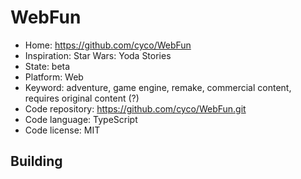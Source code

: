 # WebFun

- Home: https://github.com/cyco/WebFun
- Inspiration: Star Wars: Yoda Stories
- State: beta
- Platform: Web
- Keyword: adventure, game engine, remake, commercial content, requires original content (?)
- Code repository: https://github.com/cyco/WebFun.git
- Code language: TypeScript
- Code license: MIT

## Building
